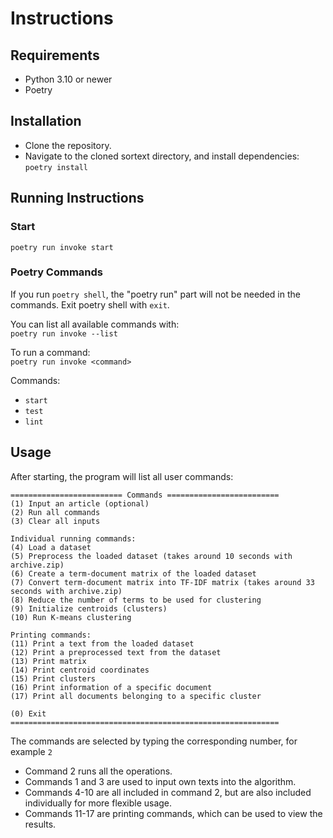 # Instructions

## Requirements

- Python 3.10 or newer
- Poetry

## Installation

- Clone the repository.
- Navigate to the cloned sortext directory, and install dependencies:  
`poetry install`

## Running Instructions

### Start  
`poetry run invoke start`  

### Poetry Commands

If you run `poetry shell`, the "poetry run" part will not be needed in the commands. Exit poetry shell with `exit`.

You can list all available commands with:  
`poetry run invoke --list`  

To run a command:  
`poetry run invoke <command>`  

Commands:
- `start`
- `test`
- `lint`

## Usage

After starting, the program will list all user commands:  
```
========================= Commands =========================
(1) Input an article (optional)  
(2) Run all commands  
(3) Clear all inputs  

Individual running commands:  
(4) Load a dataset  
(5) Preprocess the loaded dataset (takes around 10 seconds with archive.zip)  
(6) Create a term-document matrix of the loaded dataset  
(7) Convert term-document matrix into TF-IDF matrix (takes around 33 seconds with archive.zip)  
(8) Reduce the number of terms to be used for clustering  
(9) Initialize centroids (clusters)  
(10) Run K-means clustering  

Printing commands:  
(11) Print a text from the loaded dataset  
(12) Print a preprocessed text from the dataset  
(13) Print matrix  
(14) Print centroid coordinates  
(15) Print clusters  
(16) Print information of a specific document  
(17) Print all documents belonging to a specific cluster  

(0) Exit  
============================================================
```

The commands are selected by typing the corresponding number, for example `2`  

- Command 2 runs all the operations.
- Commands 1 and 3 are used to input own texts into the algorithm.
- Commands 4-10 are all included in command 2, but are also included individually for more flexible usage.
- Commands 11-17 are printing commands, which can be used to view the results.
